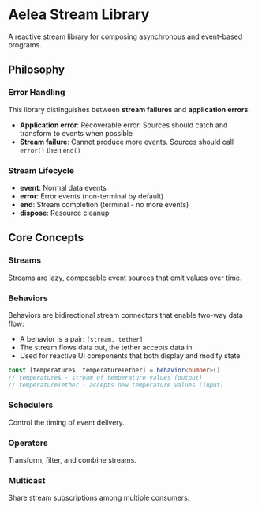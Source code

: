 # Aelea Stream Library

A reactive stream library for composing asynchronous and event-based programs.

## Philosophy

### Error Handling

This library distinguishes between **stream failures** and **application errors**:

- **Application error**: Recoverable error. Sources should catch and transform to events when possible
- **Stream failure**: Cannot produce more events. Sources should call `error()` then `end()`

### Stream Lifecycle

- **event**: Normal data events
- **error**: Error events (non-terminal by default)
- **end**: Stream completion (terminal - no more events)
- **dispose**: Resource cleanup

## Core Concepts

### Streams
Streams are lazy, composable event sources that emit values over time.

### Behaviors
Behaviors are bidirectional stream connectors that enable two-way data flow:
- A behavior is a pair: `[stream, tether]`
- The stream flows data out, the tether accepts data in
- Used for reactive UI components that both display and modify state

```typescript
const [temperature$, temperatureTether] = behavior<number>()
// temperature$ - stream of temperature values (output)
// temperatureTether - accepts new temperature values (input)
```

### Schedulers
Control the timing of event delivery.

### Operators
Transform, filter, and combine streams.

### Multicast
Share stream subscriptions among multiple consumers.